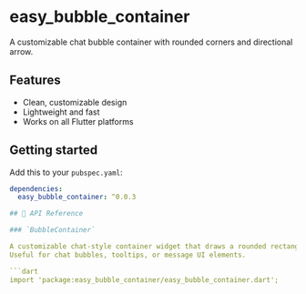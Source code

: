# easy_bubble_container

A customizable chat bubble container with rounded corners and directional arrow.

## Features
- Clean, customizable design
- Lightweight and fast
- Works on all Flutter platforms

## Getting started
Add this to your `pubspec.yaml`:
```yaml
dependencies:
  easy_bubble_container: ^0.0.3

## 🧩 API Reference

### `BubbleContainer`

A customizable chat-style container widget that draws a rounded rectangle with an optional directional arrow.  
Useful for chat bubbles, tooltips, or message UI elements.

```dart
import 'package:easy_bubble_container/easy_bubble_container.dart';


